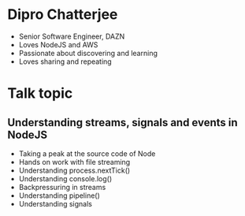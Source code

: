 # Dipro Chatterjee

- Senior Software Engineer, DAZN
- Loves NodeJS and AWS
- Passionate about discovering and learning
- Loves sharing and repeating


# Talk topic

## Understanding streams, signals and events in NodeJS

- Taking a peak at the source code of Node
- Hands on work with file streaming
- Understanding process.nextTick()
- Understanding console.log()
- Backpressuring in streams
- Understanding pipeline()
- Understanding signals